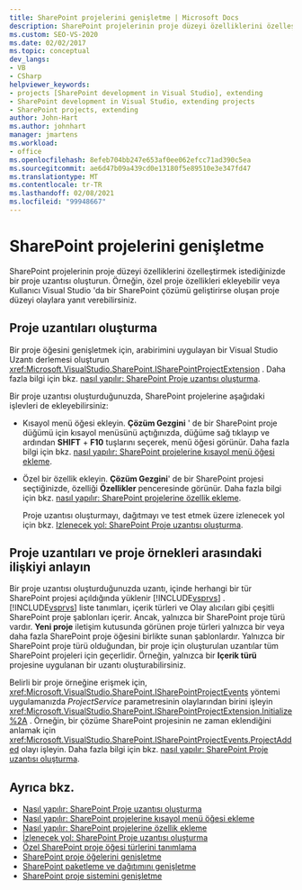 ```yaml
---
title: SharePoint projelerini genişletme | Microsoft Docs
description: SharePoint projelerinin proje düzeyi özelliklerini özelleştirmek istediğinizde bir proje uzantısı oluşturmayı öğrenin.
ms.custom: SEO-VS-2020
ms.date: 02/02/2017
ms.topic: conceptual
dev_langs:
- VB
- CSharp
helpviewer_keywords:
- projects [SharePoint development in Visual Studio], extending
- SharePoint development in Visual Studio, extending projects
- SharePoint projects, extending
author: John-Hart
ms.author: johnhart
manager: jmartens
ms.workload:
- office
ms.openlocfilehash: 8efeb704bb247e653af0ee062efcc71ad390c5ea
ms.sourcegitcommit: ae6d47b09a439cd0e13180f5e89510e3e347fd47
ms.translationtype: MT
ms.contentlocale: tr-TR
ms.lasthandoff: 02/08/2021
ms.locfileid: "99948667"
---
```

# <a name="extend-sharepoint-projects"></a>SharePoint projelerini genişletme
  SharePoint projelerinin proje düzeyi özelliklerini özelleştirmek istediğinizde bir proje uzantısı oluşturun. Örneğin, özel proje özellikleri ekleyebilir veya Kullanıcı Visual Studio 'da bir SharePoint çözümü geliştirirse oluşan proje düzeyi olaylara yanıt verebilirsiniz.

## <a name="create-project-extensions"></a>Proje uzantıları oluşturma
 Bir proje öğesini genişletmek için, arabirimini uygulayan bir Visual Studio Uzantı derlemesi oluşturun <xref:Microsoft.VisualStudio.SharePoint.ISharePointProjectExtension> . Daha fazla bilgi için bkz. [nasıl yapılır: SharePoint Proje uzantısı oluşturma](../sharepoint/how-to-create-a-sharepoint-project-extension.md).

 Bir proje uzantısı oluşturduğunuzda, SharePoint projelerine aşağıdaki işlevleri de ekleyebilirsiniz:

- Kısayol menü öğesi ekleyin. **Çözüm Gezgini** ' de bir SharePoint proje düğümü için kısayol menüsünü açtığınızda, düğüme sağ tıklayıp ve ardından **SHIFT** + **F10** tuşlarını seçerek, menü öğesi görünür. Daha fazla bilgi için bkz. [nasıl yapılır: SharePoint projelerine kısayol menü öğesi ekleme](../sharepoint/how-to-add-a-shortcut-menu-item-to-sharepoint-projects.md).

- Özel bir özellik ekleyin. **Çözüm Gezgini**' de bir SharePoint projesi seçtiğinizde, özelliği **Özellikler** penceresinde görünür. Daha fazla bilgi için bkz. [nasıl yapılır: SharePoint projelerine özellik ekleme](../sharepoint/how-to-add-a-property-to-sharepoint-projects.md).

  Proje uzantısı oluşturmayı, dağıtmayı ve test etmek üzere izlenecek yol için bkz. [Izlenecek yol: SharePoint Proje uzantısı oluşturma](../sharepoint/walkthrough-creating-a-sharepoint-project-extension.md).

## <a name="understand-the-relationship-between-project-extensions-and-project-instances"></a>Proje uzantıları ve proje örnekleri arasındaki ilişkiyi anlayın
 Bir proje uzantısı oluşturduğunuzda uzantı, içinde herhangi bir tür SharePoint projesi açıldığında yüklenir [!INCLUDE[vsprvs](../sharepoint/includes/vsprvs-md.md)] . [!INCLUDE[vsprvs](../sharepoint/includes/vsprvs-md.md)] liste tanımları, içerik türleri ve Olay alıcıları gibi çeşitli SharePoint proje şablonları içerir. Ancak, yalnızca bir SharePoint proje türü vardır. **Yeni proje** iletişim kutusunda görünen proje türleri yalnızca bir veya daha fazla SharePoint proje öğesini birlikte sunan şablonlardır. Yalnızca bir SharePoint proje türü olduğundan, bir proje için oluşturulan uzantılar tüm SharePoint projeleri için geçerlidir. Örneğin, yalnızca bir **Içerik türü** projesine uygulanan bir uzantı oluşturabilirsiniz.

 Belirli bir proje örneğine erişmek için, <xref:Microsoft.VisualStudio.SharePoint.ISharePointProjectEvents> yöntemi uygulamanızda *ProjectService* parametresinin olaylarından birini işleyin <xref:Microsoft.VisualStudio.SharePoint.ISharePointProjectExtension.Initialize%2A> . Örneğin, bir çözüme SharePoint projesinin ne zaman eklendiğini anlamak için <xref:Microsoft.VisualStudio.SharePoint.ISharePointProjectEvents.ProjectAdded> olayı işleyin. Daha fazla bilgi için bkz. [nasıl yapılır: SharePoint Proje uzantısı oluşturma](../sharepoint/how-to-create-a-sharepoint-project-extension.md).

## <a name="see-also"></a>Ayrıca bkz.
- [Nasıl yapılır: SharePoint Proje uzantısı oluşturma](../sharepoint/how-to-create-a-sharepoint-project-extension.md)
- [Nasıl yapılır: SharePoint projelerine kısayol menü öğesi ekleme](../sharepoint/how-to-add-a-shortcut-menu-item-to-sharepoint-projects.md)
- [Nasıl yapılır: SharePoint projelerine özellik ekleme](../sharepoint/how-to-add-a-property-to-sharepoint-projects.md)
- [İzlenecek yol: SharePoint Proje uzantısı oluşturma](../sharepoint/walkthrough-creating-a-sharepoint-project-extension.md)
- [Özel SharePoint proje öğesi türlerini tanımlama](../sharepoint/defining-custom-sharepoint-project-item-types.md)
- [SharePoint proje öğelerini genişletme](../sharepoint/extending-sharepoint-project-items.md)
- [SharePoint paketleme ve dağıtımını genişletme](../sharepoint/extending-sharepoint-packaging-and-deployment.md)
- [SharePoint proje sistemini genişletme](../sharepoint/extending-the-sharepoint-project-system.md)
